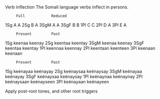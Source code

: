 Verb inflection
The Somali language verbs inflect in persons.



















         Full            Reduced
  1Sg    A               A
  2Sg    B               A
  3SgM   A               A
  3SgF   B               B
  1Pl    C               C
  2Pl    D               A
  3Pl    E               A



         Present         Past
  1Sg    keenaa          keenay
  2Sg    keentaa         keentay
  3SgM   keenaa          keenay
  3SgF   keentaa         keentay
  1Pl    keennaa         keennay
  2Pl    keentaan        keenteen
  3Pl    keenaan         keenaan



         Present         Past
  1Sg    keénayaa        keénayay
  2Sg    keénaysaa       keénaysay
  3SgM   keénayaa        keénayay
  3SgF   keénaysaa       keénaysay
  1Pl    keénaynaa       keénaynay
  2Pl    keénaysaan      keénayseen
  3Pl    keénayaan       keénayeen



















































































 Apply post-root tones, and other root triggers




























































































































































































